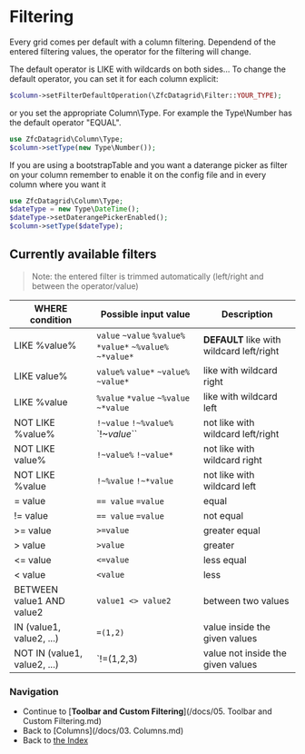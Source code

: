 # Filtering

Every grid comes per default with a column filtering. 
Dependend of the entered filtering values, the operator for the filtering will change.

The default operator is LIKE with wildcards on both sides...
To change the default operator, you can set it for each column explicit:
```php
$column->setFilterDefaultOperation(\ZfcDatagrid\Filter::YOUR_TYPE);
```

or you set the appropriate Column\Type. For example the Type\Number has the default operator "EQUAL".
```php
use ZfcDatagrid\Column\Type;
$column->setType(new Type\Number());
```

If you are using a bootstrapTable and you want a daterange picker as filter on your column remember to enable it on the config file and in every column where you want it
```php
use ZfcDatagrid\Column\Type;
$dateType = new Type\DateTime();
$dateType->setDaterangePickerEnabled();
$column->setType($dateType);
```

## Currently available filters
> Note: the entered filter is trimmed automatically (left/right and between the operator/value)


| WHERE condition   | Possible input value  | Description       |
| -------------     |-------------          | -----         |
| LIKE %value%      | `value` `~value` `%value%` `*value*` `~%value%` `~*value*` | **DEFAULT** like with wildcard left/right |
| LIKE value%       | `value%` `value*` `~value%` `~value*` | like with wildcard right |
| LIKE %value       | `%value` `*value` `~%value` `~*value` | like with wildcard left |
| NOT LIKE %value%  | `!~value` `!~%value%` `!~*value*``    | not like with wildcard left/right |
| NOT LIKE value%   | `!~value%` `!~value*`                 | not like with wildcard right |
| NOT LIKE %value   | `!~%value` `!~*value`                 | not like with wildcard left |
| = value           | `== value` `=value`                   | equal |
| != value          | `== value` `=value`                   | not equal |
| >= value          | `>=value`                             | greater equal |
| > value           | `>value`                              | greater |
| <= value          | `<=value`                             | less equal |
| < value           | `<value`                              | less |
| BETWEEN value1 AND value2  | `value1 <> value2`           | between two values |
| IN (value1, value2, ...) | `=(1,2)`                       | value inside the given values |
| NOT IN (value1, value2, ...)  | `!=(1,2,3)                | value not inside the given values |



### Navigation

* Continue to [**Toolbar and Custom Filtering**](/docs/05. Toolbar and Custom Filtering.md)
* Back to [Columns](/docs/03. Columns.md)
* Back to [the Index](/docs/README.md)
